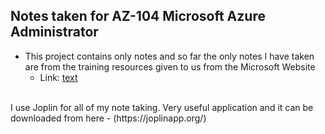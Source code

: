 ## Notes taken for AZ-104 Microsoft Azure Administrator
- This project contains only notes and so far the only notes I have taken are from the training resources given to us from the Microsoft Website
    - Link: [text](https://learn.microsoft.com/en-us/training/courses/az-104t00)
<br>
I use Joplin for all of my note taking. Very useful application and it can be downloaded from here - (https://joplinapp.org/)
